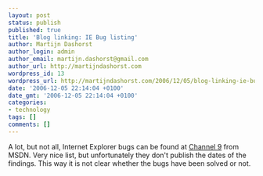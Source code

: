 ```yaml
---
layout: post
status: publish
published: true
title: 'Blog linking: IE Bug listing'
author: Martijn Dashorst
author_login: admin
author_email: martijn.dashorst@gmail.com
author_url: http://martijndashorst.com
wordpress_id: 13
wordpress_url: http://martijndashorst.com/2006/12/05/blog-linking-ie-bug-listing/
date: '2006-12-05 22:14:04 +0100'
date_gmt: '2006-12-05 22:14:04 +0100'
categories:
- technology
tags: []
comments: []
---
```

<p>A lot, but not all, Internet Explorer bugs can be found at <a href="http://channel9.msdn.com/wiki/default.aspx/Channel9.InternetExplorerProgrammingBugs">Channel 9</a> from MSDN. Very nice list, but unfortunately they don't publish the dates of the findings. This way it is not clear whether the bugs have been solved or not.</p>
